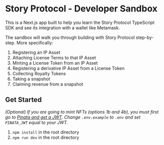# Story Protocol - Developer Sandbox

This is a Next.js app built to help you learn the Story Protocol TypeScript SDK and see its integration with a wallet like Metamask.

The sandbox will walk you through building with Story Protocol step-by-step. More specifically:

1. Registering an IP Asset
2. Attaching License Terms to that IP Asset
3. Minting a License Token from an IP Asset
4. Registering a derivative IP Asset from a License Token
5. Collecting Royalty Tokens
6. Taking a snapshot
7. Claiming revenue from a snapshot

## Get Started

_(Optional) If you are going to mint NFTs (options 1b and 4b), you must first go to [Pinata and get a JWT](https://knowledge.pinata.cloud/en/articles/6191471-how-to-create-an-pinata-api-key). Change `.env.example` to `.env` and set `PINATA_JWT` equal to your JWT._

1. `npm install` in the root directory
2. `npm run dev` in the root directory
